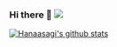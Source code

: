 ### Hi there 👋 ![](https://visitor-badge.glitch.me/badge?page_id=https://github.com/Hanaasagi/Hanaasagi) 

[![Hanaasagi's github stats](https://github-readme-stats.vercel.app/api?username=Hanaasagi)](https://github.com/Hanaasagi/Hanaasagi)
